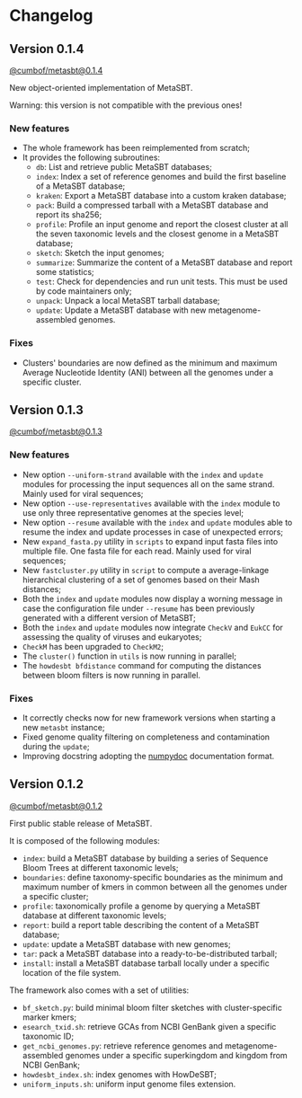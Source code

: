 # Changelog

## Version 0.1.4

[@cumbof/metasbt@0.1.4](https://github.com/cumbof/MetaSBT/releases/tag/0.1.4)

New object-oriented implementation of MetaSBT.

Warning: this version is not compatible with the previous ones!

### New features

- The whole framework has been reimplemented from scratch;
- It provides the following subroutines:
  - `db`: List and retrieve public MetaSBT databases;
  - `index`: Index a set of reference genomes and build the first baseline of a MetaSBT database;
  - `kraken`: Export a MetaSBT database into a custom kraken database;
  - `pack`: Build a compressed tarball with a MetaSBT database and report its sha256;
  - `profile`: Profile an input genome and report the closest cluster at all the seven taxonomic levels and the closest genome in a MetaSBT database;
  - `sketch`: Sketch the input genomes;
  - `summarize`: Summarize the content of a MetaSBT database and report some statistics;
  - `test`: Check for dependencies and run unit tests. This must be used by code maintainers only;
  - `unpack`: Unpack a local MetaSBT tarball database;
  - `update`: Update a MetaSBT database with new metagenome-assembled genomes.

### Fixes

- Clusters' boundaries are now defined as the minimum and maximum Average Nucleotide Identity (ANI) between all the genomes under a specific cluster.

## Version 0.1.3

[@cumbof/metasbt@0.1.3](https://github.com/cumbof/MetaSBT/releases/tag/0.1.3)

### New features

- New option `--uniform-strand` available with the `index` and `update` modules for processing the input sequences all on the same strand. Mainly used for viral sequences;
- New option `--use-representatives` available with the `index` module to use only three representative genomes at the species level;
- New option `--resume` available with the `index` and `update` modules able to resume the index and update processes in case of unexpected errors;
- New `expand_fasta.py` utility in `scripts` to expand input fasta files into multiple file. One fasta file for each read. Mainly used for viral sequences;
- New `fastcluster.py` utility in `script` to compute a average-linkage hierarchical clustering of a set of genomes based on their Mash distances;
- Both the `index` and `update` modules now display a worning message in case the configuration file under `--resume` has been previously generated with a different version of MetaSBT;
- Both the `index` and `update` modules now integrate `CheckV` and `EukCC` for assessing the quality of viruses and eukaryotes;
- `CheckM` has been upgraded to `CheckM2`;
- The `cluster()` function in `utils` is now running in parallel;
- The `howdesbt bfdistance` command for computing the distances between bloom filters is now running in parallel.

### Fixes

- It correctly checks now for new framework versions when starting a new `metasbt` instance;
- Fixed genome quality filtering on completeness and contamination during the `update`;
- Improving docstring adopting the [numpydoc](https://numpydoc.readthedocs.io/en/latest/) documentation format.

## Version 0.1.2

[@cumbof/metasbt@0.1.2](https://github.com/cumbof/MetaSBT/releases/tag/0.1.2)

First public stable release of MetaSBT.

It is composed of the following modules:

- `index`: build a MetaSBT database by building a series of Sequence Bloom Trees at different taxonomic levels;
- `boundaries`: define taxonomy-specific boundaries as the minimum and maximum number of kmers in common between all the genomes under a specific cluster;
- `profile`: taxonomically profile a genome by querying a MetaSBT database at different taxonomic levels;
- `report`: build a report table describing the content of a MetaSBT database;
- `update`: update a MetaSBT database with new genomes;
- `tar`: pack a MetaSBT database into a ready-to-be-distributed tarball;
- `install`: install a MetaSBT database tarball locally under a specific location of the file system.

The framework also comes with a set of utilities:

- `bf_sketch.py`: build minimal bloom filter sketches with cluster-specific marker kmers;
- `esearch_txid.sh`: retrieve GCAs from NCBI GenBank given a specific taxonomic ID;
- `get_ncbi_genomes.py`: retrieve reference genomes and metagenome-assembled genomes under a specific superkingdom and kingdom from NCBI GenBank;
- `howdesbt_index.sh`: index genomes with HowDeSBT;
- `uniform_inputs.sh`: uniform input genome files extension.
